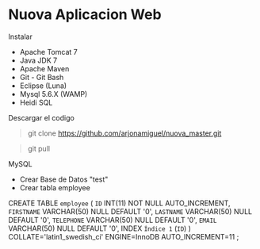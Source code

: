 # Nuova Aplicacion Web

Instalar

+ Apache Tomcat 7
+ Java JDK 7
+ Apache Maven
+ Git - Git Bash
+ Eclipse (Luna)
+ Mysql 5.6.X (WAMP)
+ Heidi SQL


Descargar el codigo
> git clone https://github.com/arjonamiguel/nuova_master.git

> git pull

MySQL
+ Crear Base de Datos "test"
+ Crear tabla employee

 CREATE TABLE `employee` (
	`ID` INT(11) NOT NULL AUTO_INCREMENT,
	`FIRSTNAME` VARCHAR(50) NULL DEFAULT '0',
	`LASTNAME` VARCHAR(50) NULL DEFAULT '0',
	`TELEPHONE` VARCHAR(50) NULL DEFAULT '0',
	`EMAIL` VARCHAR(50) NULL DEFAULT '0',
	INDEX `Índice 1` (`ID`)
)
COLLATE='latin1_swedish_ci'
ENGINE=InnoDB
AUTO_INCREMENT=11
;
